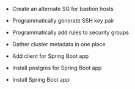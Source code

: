 - Create an alternate SG for bastion hosts
- Programmatically generate SSH key pair
- Programmatically add rules to security groups
- Gather cluster metadata in one place

- Add client for Spring Boot app
- Install postgres for Spring Boot app
- Install Spring Boot app

